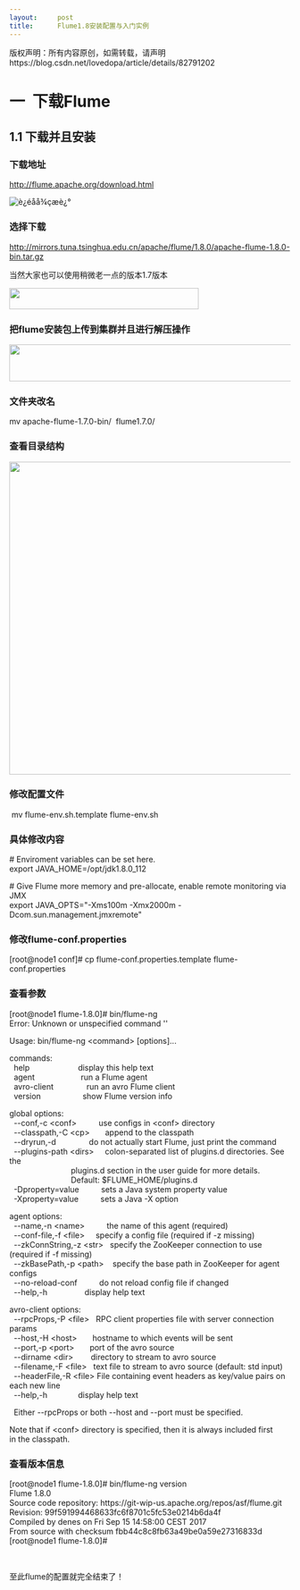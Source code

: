 ```yaml
---
layout:     post
title:      Flume1.8安装配置与入门实例
---
```

<div id="article_content" class="article_content clearfix csdn-tracking-statistics" data-pid="blog" data-mod="popu_307" data-dsm="post">
								<div class="article-copyright">
					版权声明：所有内容原创，如需转载，请声明					https://blog.csdn.net/lovedopa/article/details/82791202				</div>
								            <link rel="stylesheet" href="https://csdnimg.cn/release/phoenix/template/css/ck_htmledit_views-f76675cdea.css">
						<div class="htmledit_views" id="content_views">
                <h1>一  下载Flume</h1>

<h2>1.1 下载并且安装</h2>

<h3>下载地址</h3>

<p><a href="http://flume.apache.org/download.html" rel="nofollow">http://flume.apache.org/download.html</a></p>

<p><img alt="è¿éåå¾çæè¿°" class="has" src="https://img-blog.csdn.net/20171220220048081?watermark/2/text/aHR0cDovL2Jsb2cuY3Nkbi5uZXQvY2hlbmd5dXFpYW5n/font/5a6L5L2T/fontsize/400/fill/I0JBQkFCMA==/dissolve/70/gravity/SouthEast"></p>

<h3>选择下载</h3>

<p><a href="http://mirrors.tuna.tsinghua.edu.cn/apache/flume/1.8.0/apache-flume-1.8.0-bin.tar.gz" rel="nofollow">http://mirrors.tuna.tsinghua.edu.cn/apache/flume/1.8.0/apache-flume-1.8.0-bin.tar.gz</a></p>

<p>当然大家也可以使用稍微老一点的版本1.7版本</p>

<p><img alt="" class="has" height="38" src="https://img-blog.csdn.net/20180920175112797?watermark/2/text/aHR0cHM6Ly9ibG9nLmNzZG4ubmV0L2xvdmVkb3Bh/font/5a6L5L2T/fontsize/400/fill/I0JBQkFCMA==/dissolve/70" width="339"></p>

<h3>把flume安装包上传到集群并且进行解压操作</h3>

<p><img alt="" class="has" height="66" src="https://img-blog.csdn.net/20180920190816107?watermark/2/text/aHR0cHM6Ly9ibG9nLmNzZG4ubmV0L2xvdmVkb3Bh/font/5a6L5L2T/fontsize/400/fill/I0JBQkFCMA==/dissolve/70" width="1086"></p>

<h3>文件夹改名</h3>

<p>mv apache-flume-1.7.0-bin/  flume1.7.0/</p>

<h3>查看目录结构</h3>

<p><img alt="" class="has" height="560" src="https://img-blog.csdn.net/20180920190946569?watermark/2/text/aHR0cHM6Ly9ibG9nLmNzZG4ubmV0L2xvdmVkb3Bh/font/5a6L5L2T/fontsize/400/fill/I0JBQkFCMA==/dissolve/70" width="783"></p>

<h3>修改配置文件</h3>

<p> mv flume-env.sh.template flume-env.sh</p>

<h3>具体修改内容</h3>

<p># Enviroment variables can be set here.<br>
export JAVA_HOME=/opt/jdk1.8.0_112</p>

<p># Give Flume more memory and pre-allocate, enable remote monitoring via JMX<br>
export JAVA_OPTS="-Xms100m -Xmx2000m -Dcom.sun.management.jmxremote"</p>

<h3>修改flume-conf.properties</h3>

<p>[root@node1 conf]# cp flume-conf.properties.template flume-conf.properties</p>

<h3>查看参数</h3>

<p>[root@node1 flume-1.8.0]# bin/flume-ng<br>
Error: Unknown or unspecified command ''</p>

<p>Usage: bin/flume-ng &lt;command&gt; [options]...</p>

<p>commands:<br>
  help                      display this help text<br>
  agent                     run a Flume agent<br>
  avro-client               run an avro Flume client<br>
  version                   show Flume version info</p>

<p>global options:<br>
  --conf,-c &lt;conf&gt;          use configs in &lt;conf&gt; directory<br>
  --classpath,-C &lt;cp&gt;       append to the classpath<br>
  --dryrun,-d               do not actually start Flume, just print the command<br>
  --plugins-path &lt;dirs&gt;     colon-separated list of plugins.d directories. See the<br>
                            plugins.d section in the user guide for more details.<br>
                            Default: $FLUME_HOME/plugins.d<br>
  -Dproperty=value          sets a Java system property value<br>
  -Xproperty=value          sets a Java -X option</p>

<p>agent options:<br>
  --name,-n &lt;name&gt;          the name of this agent (required)<br>
  --conf-file,-f &lt;file&gt;     specify a config file (required if -z missing)<br>
  --zkConnString,-z &lt;str&gt;   specify the ZooKeeper connection to use (required if -f missing)<br>
  --zkBasePath,-p &lt;path&gt;    specify the base path in ZooKeeper for agent configs<br>
  --no-reload-conf          do not reload config file if changed<br>
  --help,-h                 display help text</p>

<p>avro-client options:<br>
  --rpcProps,-P &lt;file&gt;   RPC client properties file with server connection params<br>
  --host,-H &lt;host&gt;       hostname to which events will be sent<br>
  --port,-p &lt;port&gt;       port of the avro source<br>
  --dirname &lt;dir&gt;        directory to stream to avro source<br>
  --filename,-F &lt;file&gt;   text file to stream to avro source (default: std input)<br>
  --headerFile,-R &lt;file&gt; File containing event headers as key/value pairs on each new line<br>
  --help,-h              display help text</p>

<p>  Either --rpcProps or both --host and --port must be specified.</p>

<p>Note that if &lt;conf&gt; directory is specified, then it is always included first<br>
in the classpath.</p>

<h3>查看版本信息</h3>

<p>[root@node1 flume-1.8.0]# bin/flume-ng version<br>
Flume 1.8.0<br>
Source code repository: https://git-wip-us.apache.org/repos/asf/flume.git<br>
Revision: 99f591994468633fc6f8701c5fc53e0214b6da4f<br>
Compiled by denes on Fri Sep 15 14:58:00 CEST 2017<br>
From source with checksum fbb44c8c8fb63a49be0a59e27316833d<br>
[root@node1 flume-1.8.0]#</p>

<p> </p>

<p>至此flume的配置就完全结束了！</p>

<p> </p>

<p> </p>

<p> </p>

<p> </p>

<p> </p>

<p> </p>

<p> </p>

<p> </p>

<p> </p>

<p> </p>

<p> </p>

<p> </p>

<p> </p>

<p> </p>

<p> </p>            </div>
                </div>